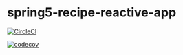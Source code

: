 # spring5-recipe-reactive-app

[![CircleCI](https://circleci.com/gh/neninho/spring5-recipe-reactive-app.svg?style=svg)](https://circleci.com/gh/neninho/spring5-recipe-reactive-app)

[![codecov](https://codecov.io/gh/neninho/spring5-recipe-reactive-app/branch/master/graph/badge.svg)](https://codecov.io/gh/neninho/spring5-recipe-reactive-app)